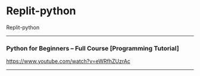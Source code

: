 # Replit-python
Replit-python

-----

### Python for Beginners – Full Course [Programming Tutorial]

https://www.youtube.com/watch?v=eWRfhZUzrAc

-----
